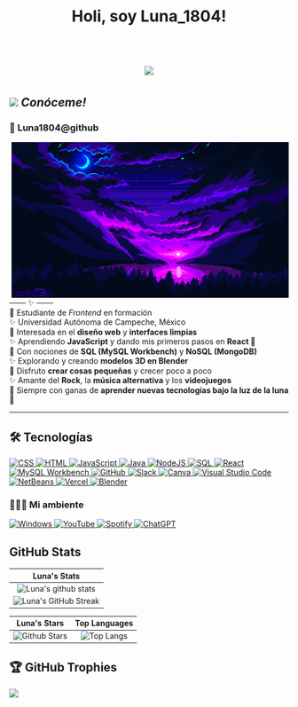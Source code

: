<h1 align="center">
Holi, soy Luna_1804!
<br>
<br/>
  
<p align="center"> 
  <a href="https://github.com/DenverCoder1/readme-typing-svg">
    <img src="https://readme-typing-svg.herokuapp.com?lines=Ingeniería+Estudiante+Frontend;SQL+SMDB+Workbench80;Aprendiendo+React;Apasionada+del+3D+y+Blender;Siempre+bajo+la+luz+de+la+luna&center=true&width=460&height=70&color=9d4edd&font=Nunito">
  </a>
</p>


## <img src="https://media.giphy.com/media/ObNTw8Uzwy6KQ/giphy.gif" width="30px">&nbsp;***Conóceme!***

### 🌌 **Luna1804@github**  
 <img align="right" src="elwuaxy00md71.gif" alt="Unfortunately I didn't find the author of the pic, feel free to open a pull request if found" width="500" />

─── ✨ ───  
🌙 Estudiante de *Frontend* en formación  
✨ Universidad Autónoma de Campeche, México  
🌙 Interesada en el **diseño web** y **interfaces limpias**  
✨ Aprendiendo **JavaScript** y dando mis primeros pasos en **React 🚀**  
🌙 Con nociones de **SQL (MySQL Workbench)** y **NoSQL (MongoDB)**  
✨ Explorando y creando **modelos 3D en Blender**  
🌙 Disfruto **crear cosas pequeñas** y crecer poco a poco  
✨ Amante del **Rock**, la **música alternativa** y los **videojuegos**  
🌱 Siempre con ganas de **aprender nuevas tecnologías bajo la luz de la luna🌙**

<HR>

## 🛠️ Tecnologías


<p align="left">

<!-- CSS -->
<a href="https://github.com/search?q=user%3ADenverCoder1+is%3Arepo+language%3Acss">
  <img alt="CSS" src="https://img.shields.io/badge/CSS-%23A97BFF.svg?logo=css3&logoColor=white">
</a>

<!-- HTML -->
<a href="https://github.com/search?q=user%3ADenverCoder1+is%3Arepo+language%3Ahtml">
  <img alt="HTML" src="https://img.shields.io/badge/HTML-%23CBA0FF.svg?logo=html5&logoColor=white">
</a>

<!-- JavaScript -->
<a href="https://github.com/search?q=user%3ADenverCoder1+is%3Arepo+language%3Ajavascript">
  <img alt="JavaScript" src="https://img.shields.io/badge/JavaScript-%23D1B3FF.svg?logo=javascript&logoColor=black">
</a>

<!-- Java -->
<a href="https://github.com/search?q=user%3ADenverCoder1+is%3Arepo+language%3Ajava">
  <img alt="Java" src="https://img.shields.io/badge/Java-%236D4EFF.svg?logo=java&logoColor=white">
</a>

<!-- NodeJS -->
<a href="https://github.com/search?q=user%3ADenverCoder1+is%3Arepo+language%3Anodejs">
  <img alt="NodeJS" src="https://img.shields.io/badge/Node.js-%238C66FF.svg?logo=node.js&logoColor=white">
</a>

<!-- SQL -->
<a href="https://github.com/search?q=user%3ADenverCoder1+is%3Arepo+language%3Asql">
  <img alt="SQL" src="https://img.shields.io/badge/SQL-%239966FF.svg?logo=amazon-dynamodb&logoColor=white">
</a>

<!-- React -->
<a href="https://react.dev/" target="_blank">
  <img alt="React" src="https://img.shields.io/badge/React-%23B699FF.svg?logo=react&logoColor=black">
</a>

<!-- MySQL Workbench -->
<a href="https://www.mysql.com/products/workbench/" target="_blank">
  <img alt="MySQL Workbench" src="https://img.shields.io/badge/MySQL%20Workbench-%238C7FFF.svg?logo=mysql&logoColor=white">
</a>

<!-- GitHub -->
<a href="https://github.com/" target="_blank">
  <img alt="GitHub" src="https://img.shields.io/badge/GitHub-%239966FF.svg?logo=github&logoColor=white">
</a>

<!-- Slack -->
<a href="https://slack.com/" target="_blank">
  <img alt="Slack" src="https://img.shields.io/badge/Slack-%236A4FFF.svg?logo=slack&logoColor=white">
</a>

<!-- Canva -->
<a href="https://www.canva.com/" target="_blank">
  <img alt="Canva" src="https://img.shields.io/badge/Canva-%237F66FF.svg?logo=canva&logoColor=white">
</a>

<!-- Visual Studio Code -->
<a href="https://code.visualstudio.com/" target="_blank">
  <img alt="Visual Studio Code" src="https://img.shields.io/badge/VS%20Code-%238C7FFF.svg?logo=visualstudiocode&logoColor=white">
</a>

<!-- NetBeans -->
<a href="https://netbeans.apache.org/" target="_blank">
  <img alt="NetBeans" src="https://img.shields.io/badge/Apache%20NetBeans-%236F5FFF.svg?logo=apache-netbeans-ide&logoColor=white">
</a>

<!-- Vercel -->
<a href="https://vercel.com/" target="_blank">
  <img alt="Vercel" src="https://img.shields.io/badge/Vercel-%236B4EFF.svg?logo=vercel&logoColor=white">
</a>

<!-- Blender -->
<a href="https://www.blender.org/" target="_blank">
  <img alt="Blender" src="https://img.shields.io/badge/Blender-%238566FF.svg?logo=blender&logoColor=white">
</a>

</p>

### 👨🏽‍💻 Mi ambiente
<P>
  <!-- Windows -->
<a href="https://www.microsoft.com/windows" target="_blank">
  <img alt="Windows" src="https://img.shields.io/badge/Windows-%238C66FF.svg?logo=windows&logoColor=white">
</a>

<!-- YouTube -->
<a href="https://www.youtube.com/" target="_blank">
  <img alt="YouTube" src="https://img.shields.io/badge/YouTube-%239966FF.svg?logo=youtube&logoColor=white">
</a>

<!-- Spotify -->
<a href="https://open.spotify.com/" target="_blank">
  <img alt="Spotify" src="https://img.shields.io/badge/Spotify-%237F66FF.svg?logo=spotify&logoColor=white">
</a>

<!-- ChatGPT -->
<a href="https://chat.openai.com/" target="_blank">
  <img alt="ChatGPT" src="https://img.shields.io/badge/ChatGPT-%236A4FFF.svg?logo=openai&logoColor=white">
</a>
</P>



## GitHub Stats


|                                                                     Luna's Stats                                                                     |
|:------------------------------------------------------------------------------------------------------------------------------------------------------:|
| ![Luna's github stats](https://github-readme-stats.vercel.app/api?username=Luna1804&show_icons=true&theme=radical)              | 
| ![Luna's GitHub Streak](https://github-readme-streak-stats.herokuapp.com/?user=Luna1804&theme=radical)                    | 
    

|                                                                                                      Luna's Stars                                                                                                       |                                                           Top Languages                                                           |      
|:-------------------------------------------------------------------------------------------------------------------------------------------------------------------------------------------------------------------------:|:---------------------------------------------------------------------------------------------------------------------------------:|
| ![Github Stars](https://github-readme-stats.vercel.app/api?username=Luna1804&show_icons=true&locale=en&count_private=true&hide_rank=true&custom_title=My%20GitHub%20Stats&disable_animations=true&theme=radical) | ![Top Langs](https://github-readme-stats.vercel.app/api/top-langs/?username=Luna1804&langs_count=8&theme=radical&layout=compact) |



## 🏆 GitHub Trophies
![](https://github-profile-trophy.vercel.app/?username=Luna1804&theme=radical&no-frame=true&no-bg=false&margin-w=4)

